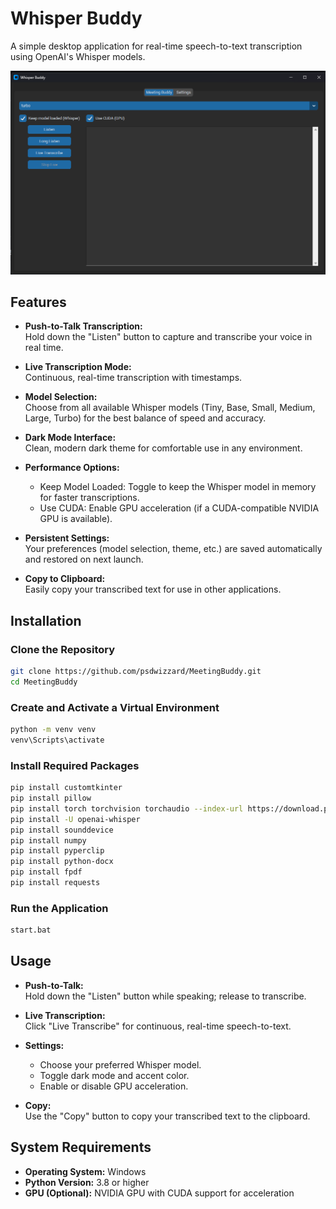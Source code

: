 # Whisper Buddy

A simple desktop application for real-time speech-to-text transcription using OpenAI's Whisper models.

![Whisper Buddy Screenshot](https://raw.githubusercontent.com/psdwizzard/WhisperBuddy/refs/heads/main/Screenshot.png)

## Features

- **Push-to-Talk Transcription:**  
  Hold down the "Listen" button to capture and transcribe your voice in real time.

- **Live Transcription Mode:**  
  Continuous, real-time transcription with timestamps.

- **Model Selection:**  
  Choose from all available Whisper models (Tiny, Base, Small, Medium, Large, Turbo) for the best balance of speed and accuracy.

- **Dark Mode Interface:**  
  Clean, modern dark theme for comfortable use in any environment.

- **Performance Options:**  
  - Keep Model Loaded: Toggle to keep the Whisper model in memory for faster transcriptions.
  - Use CUDA: Enable GPU acceleration (if a CUDA-compatible NVIDIA GPU is available).

- **Persistent Settings:**  
  Your preferences (model selection, theme, etc.) are saved automatically and restored on next launch.

- **Copy to Clipboard:**  
  Easily copy your transcribed text for use in other applications.

## Installation

### Clone the Repository
```bash
git clone https://github.com/psdwizzard/MeetingBuddy.git
cd MeetingBuddy
```

### Create and Activate a Virtual Environment
```bash
python -m venv venv
venv\Scripts\activate
```

### Install Required Packages
```bash
pip install customtkinter
pip install pillow
pip install torch torchvision torchaudio --index-url https://download.pytorch.org/whl/cu118
pip install -U openai-whisper
pip install sounddevice
pip install numpy
pip install pyperclip
pip install python-docx
pip install fpdf
pip install requests
```

### Run the Application
```bash
start.bat
```

## Usage

- **Push-to-Talk:**  
  Hold down the "Listen" button while speaking; release to transcribe.

- **Live Transcription:**  
  Click "Live Transcribe" for continuous, real-time speech-to-text.

- **Settings:**  
  - Choose your preferred Whisper model.
  - Toggle dark mode and accent color.
  - Enable or disable GPU acceleration.

- **Copy:**  
  Use the "Copy" button to copy your transcribed text to the clipboard.

## System Requirements

- **Operating System:** Windows
- **Python Version:** 3.8 or higher
- **GPU (Optional):** NVIDIA GPU with CUDA support for acceleration 
